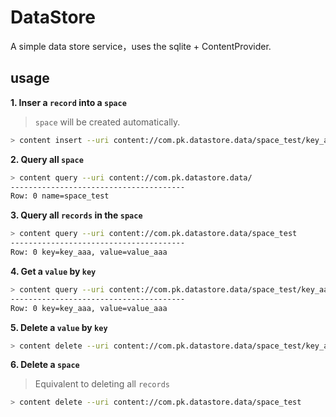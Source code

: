 # DataStore

A simple data store service，uses the sqlite + ContentProvider. 

## usage

**1. Inser a `record` into a `space`**
> `space` will be created automatically.
```bash
> content insert --uri content://com.pk.datastore.data/space_test/key_aaa --bind value:s:value_aaa
```

**2. Query all `space`**
```bash
> content query --uri content://com.pk.datastore.data/
---------------------------------------
Row: 0 name=space_test
```

**3. Query all `records` in the `space`**
```bash
> content query --uri content://com.pk.datastore.data/space_test
---------------------------------------
Row: 0 key=key_aaa, value=value_aaa
```

**4. Get a `value` by `key`**
```bash
> content query --uri content://com.pk.datastore.data/space_test/key_aaa
---------------------------------------
Row: 0 key=key_aaa, value=value_aaa
```

**5. Delete a `value` by `key`**
```bash
> content delete --uri content://com.pk.datastore.data/space_test/key_aaa
```

**6. Delete a `space`**
> Equivalent to deleting all `records`
```bash
> content delete --uri content://com.pk.datastore.data/space_test
```
